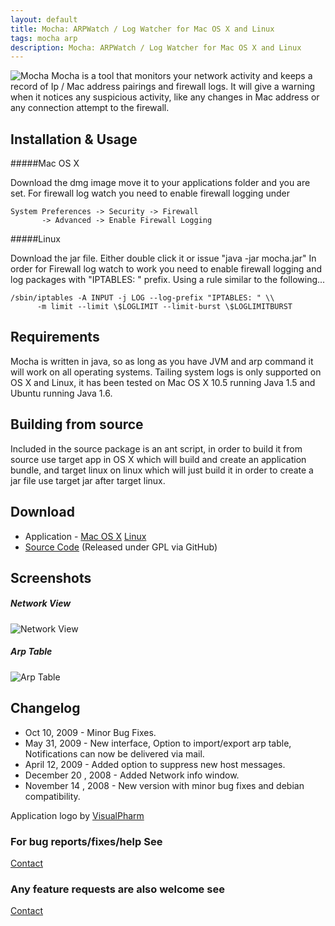 ```yaml
---
layout: default
title: Mocha: ARPWatch / Log Watcher for Mac OS X and Linux
tags: mocha arp
description: Mocha: ARPWatch / Log Watcher for Mac OS X and Linux
---
```


![Mocha](images/mocha/mocha256.png "Mocha") Mocha is a tool that monitors
your network activity and keeps a record of Ip / Mac address
pairings and firewall logs. It will give a warning when it notices any
suspicious activity, like any changes in Mac address or any connection
attempt to the firewall.


## Installation & Usage

#####Mac OS X

 Download the dmg image move it to your applications folder and you are
 set. For firewall log watch you need to enable firewall logging under


    System Preferences -> Security -> Firewall 
           -> Advanced -> Enable Firewall Logging

#####Linux

 Download the jar file. Either double click it or issue "java -jar mocha.jar"
 In order for Firewall log watch to work you need to enable firewall
 logging and log packages with "IPTABLES: " prefix. Using a rule similar
 to the following...


    /sbin/iptables -A INPUT -j LOG --log-prefix "IPTABLES: " \\
          -m limit --limit \$LOGLIMIT --limit-burst \$LOGLIMITBURST


## Requirements

Mocha is written in java, so as long as you have JVM and arp command it
will work on all operating systems. Tailing system logs is only
supported on OS X and Linux, it has been tested on Mac OS X 10.5
running Java 1.5 and Ubuntu running Java 1.6.


## Building from source


Included in the source package is an ant script, in order to build it
from source use target app in OS X which will build and create an
application bundle, and target linux on linux which will just build it
in order to create a jar file use target jar after target linux.


## Download
 - Application - 
[Mac OS X](http://cloud.github.com/downloads/nakkaya/mocha/Mocha-1.1.1.dmg)
[Linux](http://cloud.github.com/downloads/nakkaya/mocha/Mocha-1.1.1.jar)
 - [Source Code](http://github.com/nakkaya/mocha/tree/master) 
(Released under GPL via GitHub)

## Screenshots
##### Network View 
![Network View](images/mocha/gui1.png "Network View")
##### Arp Table 
![Arp Table](images/mocha/gui2.png "Arp Table")

## Changelog
 - Oct 10, 2009 - Minor Bug Fixes.
 - May 31, 2009  - New interface, Option to import/export arp table,
   Notifications can now be delivered via mail.
 - April 12, 2009 - Added option to suppress new host messages.
 - December 20 , 2008 - Added Network info window.
 - November 14 , 2008 - New version with minor bug fixes and debian
   compatibility.

Application logo by [VisualPharm](http://www.visualpharm.com)

### For bug reports/fixes/help See

[Contact](/contact.markdown)

### Any feature requests are also welcome see 

[Contact](/contact.markdown)
